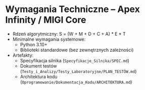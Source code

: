 # Wymagania Techniczne – Apex Infinity / MIGI Core
- Rdzeń algorytmiczny: S = (W + M + D + C + A) * E * T
- Minimalne wymagania systemowe:
  - Python 3.10+
  - Biblioteki standardowe (bez zewnętrznych zależności)
- Artefakty:
  - Specyfikacja silnika (`Specyfikacje_Silnika/SPEC.md`)
  - Dokument testów (`Testy_i_Analizy/Testy_Laboratoryjne/PLAN_TESTÓW.md`)
  - Architektura kodu (`Oprogramowanie/Dokumentacja_Kodu/ARCHITEKTURA.md`)
